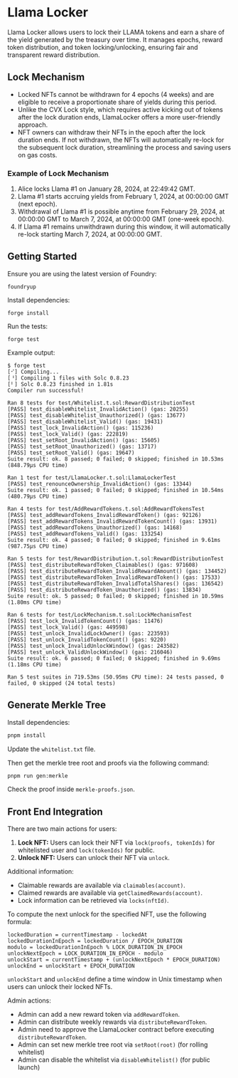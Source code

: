 # Llama Locker

Llama Locker allows users to lock their LLAMA tokens and earn a share of the
yield generated by the treasury over time. It manages epochs, reward token
distribution, and token locking/unlocking, ensuring fair and transparent reward
distribution.

## Lock Mechanism

- Locked NFTs cannot be withdrawn for 4 epochs (4 weeks) and are eligible to
  receive a proportionate share of yields during this period.
- Unlike the CVX Lock style, which requires active kicking out of tokens after
  the lock duration ends, LlamaLocker offers a more user-friendly approach.
- NFT owners can withdraw their NFTs in the epoch after the lock duration ends.
  If not withdrawn, the NFTs will automatically re-lock for the subsequent lock
  duration, streamlining the process and saving users on gas costs.

### Example of Lock Mechanism

1. Alice locks Llama #1 on January 28, 2024, at 22:49:42 GMT.
2. Llama #1 starts accruing yields from February 1, 2024, at 00:00:00 GMT (next epoch).
3. Withdrawal of Llama #1 is possible anytime from February 29, 2024, at 00:00:00 GMT to March 7, 2024, at 00:00:00 GMT (one-week epoch).
4. If Llama #1 remains unwithdrawn during this window, it will automatically re-lock starting March 7, 2024, at 00:00:00 GMT.

## Getting Started

Ensure you are using the latest version of Foundry:

```shell
foundryup
```

Install dependencies:

```shell
forge install
```

Run the tests:

```shell
forge test
```

Example output:

```
$ forge test
[⠊] Compiling...
[⠘] Compiling 1 files with Solc 0.8.23
[⠃] Solc 0.8.23 finished in 1.81s
Compiler run successful!

Ran 8 tests for test/Whitelist.t.sol:RewardDistributionTest
[PASS] test_disableWhitelist_InvalidAction() (gas: 20255)
[PASS] test_disableWhitelist_Unauthorized() (gas: 13677)
[PASS] test_disableWhitelist_Valid() (gas: 19431)
[PASS] test_lock_InvalidAction() (gas: 115236)
[PASS] test_lock_Valid() (gas: 222819)
[PASS] test_setRoot_InvalidAction() (gas: 15605)
[PASS] test_setRoot_Unauthorized() (gas: 13717)
[PASS] test_setRoot_Valid() (gas: 19647)
Suite result: ok. 8 passed; 0 failed; 0 skipped; finished in 10.53ms (848.79µs CPU time)

Ran 1 test for test/LlamaLocker.t.sol:LlamaLockerTest
[PASS] test_renounceOwnership_InvalidAction() (gas: 13344)
Suite result: ok. 1 passed; 0 failed; 0 skipped; finished in 10.54ms (480.79µs CPU time)

Ran 4 tests for test/AddRewardTokens.t.sol:AddRewardTokensTest
[PASS] test_addRewardTokens_InvalidRewardToken() (gas: 92126)
[PASS] test_addRewardTokens_InvalidRewardTokenCount() (gas: 13931)
[PASS] test_addRewardTokens_Unauthorized() (gas: 14168)
[PASS] test_addRewardTokens_Valid() (gas: 133254)
Suite result: ok. 4 passed; 0 failed; 0 skipped; finished in 9.61ms (987.75µs CPU time)

Ran 5 tests for test/RewardDistribution.t.sol:RewardDistributionTest
[PASS] test_distributeRewardToken_Claimables() (gas: 971608)
[PASS] test_distributeRewardToken_InvalidRewardAmount() (gas: 134452)
[PASS] test_distributeRewardToken_InvalidRewardToken() (gas: 17533)
[PASS] test_distributeRewardToken_InvalidTotalShares() (gas: 136542)
[PASS] test_distributeRewardToken_Unauthorized() (gas: 13834)
Suite result: ok. 5 passed; 0 failed; 0 skipped; finished in 10.59ms (1.80ms CPU time)

Ran 6 tests for test/LockMechanism.t.sol:LockMechanismTest
[PASS] test_lock_InvalidTokenCount() (gas: 11476)
[PASS] test_lock_Valid() (gas: 449598)
[PASS] test_unlock_InvalidLockOwner() (gas: 223593)
[PASS] test_unlock_InvalidTokenCount() (gas: 9220)
[PASS] test_unlock_InvalidUnlockWindow() (gas: 243582)
[PASS] test_unlock_ValidUnlockWindow() (gas: 216046)
Suite result: ok. 6 passed; 0 failed; 0 skipped; finished in 9.69ms (1.18ms CPU time)

Ran 5 test suites in 719.53ms (50.95ms CPU time): 24 tests passed, 0 failed, 0 skipped (24 total tests)
```

## Generate Merkle Tree

Install dependencies:

```sh
pnpm install
```

Update the `whitelist.txt` file.

Then get the merkle tree root and proofs via the following command:

```sh
pnpm run gen:merkle
```

Check the proof inside `merkle-proofs.json`.

## Front End Integration

There are two main actions for users:

1. **Lock NFT:** Users can lock their NFT via `lock(proofs, tokenIds)`
   for whitelisted user and `lock(tokenIds)` for public.
2. **Unlock NFT:** Users can unlock their NFT via `unlock`.

Additional information:

- Claimable rewards are available via `claimables(account)`.
- Claimed rewards are available via `getClaimedRewards(account)`.
- Lock information can be retrieved via `locks(nftId)`.

To compute the next unlock for the specified NFT, use the following formula:

```shell
lockedDuration = currentTimestamp - lockedAt
lockedDurationInEpoch = lockedDuration / EPOCH_DURATION
modulo = lockedDurationInEpoch % LOCK_DURATION_IN_EPOCH
unlockNextEpoch = LOCK_DURATION_IN_EPOCH - modulo
unlockStart = currentTimestamp + (unlockNextEpoch * EPOCH_DURATION)
unlockEnd = unlockStart + EPOCH_DURATION
```

`unlockStart` and `unlockEnd` define a time window in Unix timestamp when users can unlock their locked NFTs.

Admin actions:

- Admin can add a new reward token via `addRewardToken`.
- Admin can distribute weekly rewards via `distributeRewardToken`.
- Admin need to approve the LlamaLocker contract before executing `distributeRewardToken`.
- Admin can set new merkle tree root via `setRoot(root)` (for rolling whitelist)
- Admin can disable the whitelist via `disableWhitelist()` (for public launch)
